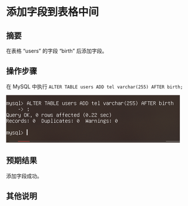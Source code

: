 # 添加字段到表格中间

## 摘要

在表格 “users” 的字段 “birth” 后添加字段。

## 操作步骤

在 MySQL 中执行 `ALTER TABLE users ADD tel varchar(255) AFTER birth;`

![添加字段到表格中间](./img/添加字段到表格中间.png)

## 预期结果

添加字段成功。

## 其他说明
